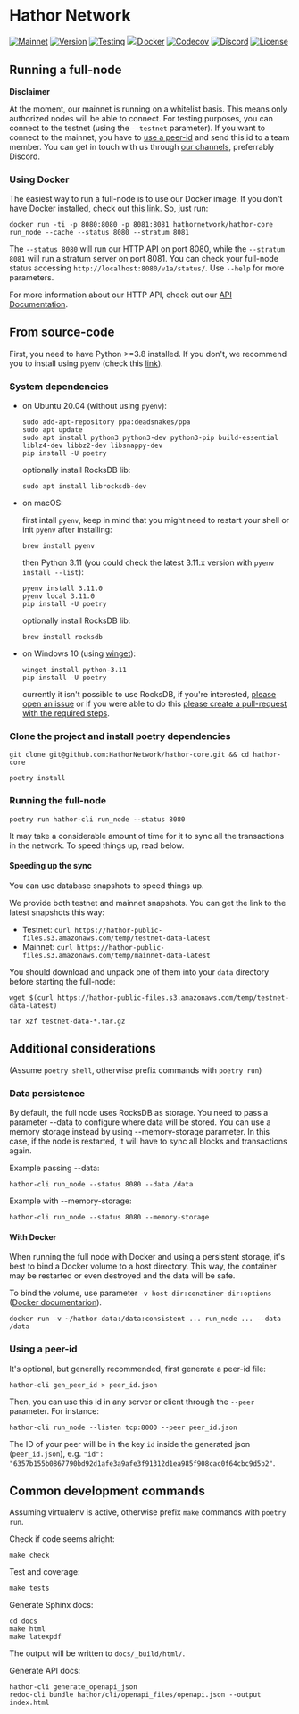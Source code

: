 # Hathor Network

[![Mainnet](https://img.shields.io/badge/mainnet-live-success)](https://explorer.hathor.network/)
[![Version](https://img.shields.io/github/v/release/HathorNetwork/hathor-core)](https://github.com/HathorNetwork/hathor-core/releases/latest)
[![Testing](https://img.shields.io/github/workflow/status/HathorNetwork/hathor-core/tests?label=tests&logo=github)](https://github.com/HathorNetwork/hathor-core/actions?query=workflow%3Atests+branch%3Amaster)
[![Ｄocker](https://img.shields.io/github/workflow/status/HathorNetwork/hathor-core/docker?label=build&logo=docker)](https://hub.docker.com/repository/docker/hathornetwork/hathor-core)
[![Codecov](https://img.shields.io/codecov/c/github/HathorNetwork/hathor-core?logo=codecov)](https://codecov.io/gh/hathornetwork/hathor-core)
[![Discord](https://img.shields.io/discord/566500848570466316?logo=discord)](https://discord.com/invite/35mFEhk)
[![License](https://img.shields.io/github/license/HathorNetwork/hathor-core)](./LICENSE.txt)

## Running a full-node

**Disclaimer**

At the moment, our mainnet is running on a whitelist basis. This means only authorized nodes will be able to connect. For testing purposes, you can connect to the testnet (using the `--testnet` parameter). If you want to connect to the mainnet, you have to [use a peer-id](#using-a-peer-id) and send this id to a team member. You can get in touch with us through [our channels](https://hathor.network/community/), preferrably Discord.

### Using Docker

The easiest way to run a full-node is to use our Docker image. If you don't have Docker installed, check out [this
link](https://docs.docker.com/install/). So, just run:

```
docker run -ti -p 8080:8080 -p 8081:8081 hathornetwork/hathor-core run_node --cache --status 8080 --stratum 8081
```

The `--status 8080` will run our HTTP API on port 8080, while the `--stratum 8081` will run a stratum server on port
8081. You can check your full-node status accessing `http://localhost:8080/v1a/status/`. Use `--help` for more
parameters.

For more information about our HTTP API, check out our [API Documentation](https://docs.hathor.network/).


## From source-code

First, you need to have Python >=3.8 installed. If you don't, we recommend you to install using `pyenv` (check this
[link](https://github.com/pyenv/pyenv#installation)).

### System dependencies

- on Ubuntu 20.04 (without using `pyenv`):

  ```
  sudo add-apt-repository ppa:deadsnakes/ppa
  sudo apt update
  sudo apt install python3 python3-dev python3-pip build-essential liblz4-dev libbz2-dev libsnappy-dev
  pip install -U poetry
  ```

  optionally install RocksDB lib:

  ```
  sudo apt install librocksdb-dev
  ```
- on macOS:

  first intall `pyenv`, keep in mind that you might need to restart your shell or init `pyenv` after installing:

  ```
  brew install pyenv
  ```

  then Python 3.11 (you could check the latest 3.11.x version with `pyenv install --list`):

  ```
  pyenv install 3.11.0
  pyenv local 3.11.0
  pip install -U poetry
  ```

  optionally install RocksDB lib:

  ```
  brew install rocksdb
  ```
- on Windows 10 (using [winget](https://github.com/microsoft/winget-cli)):

  ```
  winget install python-3.11
  pip install -U poetry
  ```

  currently it isn't possible to use RocksDB, if you're interested, [please open an issue][open-issue] or if you were
  able to do this [please create a pull-request with the required steps][create-pr].

### Clone the project and install poetry dependencies

```
git clone git@github.com:HathorNetwork/hathor-core.git && cd hathor-core
```

```
poetry install
```

### Running the full-node

```
poetry run hathor-cli run_node --status 8080
```

It may take a considerable amount of time for it to sync all the transactions in the network. To speed things up, read below.

#### Speeding up the sync
You can use database snapshots to speed things up.

We provide both testnet and mainnet snapshots. You can get the link to the latest snapshots this way:
- Testnet: `curl https://hathor-public-files.s3.amazonaws.com/temp/testnet-data-latest`
- Mainnet: `curl https://hathor-public-files.s3.amazonaws.com/temp/mainnet-data-latest`

You should download and unpack one of them into your `data` directory before starting the full-node:

```
wget $(curl https://hathor-public-files.s3.amazonaws.com/temp/testnet-data-latest)

tar xzf testnet-data-*.tar.gz
```


## Additional considerations

(Assume `poetry shell`, otherwise prefix commands with `poetry run`)

### Data persistence

By default, the full node uses RocksDB as storage. You need to pass a parameter --data to configure where data will be stored. You can use a memory storage instead by using --memory-storage parameter. In this case, if the node is restarted, it will have to sync all blocks and transactions again.

Example passing --data:
```
hathor-cli run_node --status 8080 --data /data
```

Example with --memory-storage:
```
hathor-cli run_node --status 8080 --memory-storage
```


#### With Docker

When running the full node with Docker and using a persistent storage, it's best to bind a Docker volume to a host
directory. This way, the container may be restarted or even destroyed and the data will be safe.

To bind the volume, use parameter `-v host-dir:conatiner-dir:options` ([Docker
documentarion](https://docs.docker.com/engine/reference/run/#volume-shared-filesystems)).

```
docker run -v ~/hathor-data:/data:consistent ... run_node ... --data /data
```

### Using a peer-id

It's optional, but generally recommended, first generate a peer-id file:

```
hathor-cli gen_peer_id > peer_id.json
```

Then, you can use this id in any server or client through the `--peer` parameter. For instance:

```
hathor-cli run_node --listen tcp:8000 --peer peer_id.json
```

The ID of your peer will be in the key `id` inside the generated json (`peer_id.json`), e.g. `"id": "6357b155b0867790bd92d1afe3a9afe3f91312d1ea985f908cac0f64cbc9d5b2"`.

## Common development commands

Assuming virtualenv is active, otherwise prefix `make` commands with `poetry run`.

Check if code seems alright:

```
make check
```

Test and coverage:

```
make tests
```

Generate Sphinx docs:

```
cd docs
make html
make latexpdf
```

The output will be written to `docs/_build/html/`.


Generate API docs:

```
hathor-cli generate_openapi_json
redoc-cli bundle hathor/cli/openapi_files/openapi.json --output index.html
```

[open-issue]: https://github.com/HathorNetwork/hathor-core/issues/new
[create-pr]: https://github.com/HathorNetwork/hathor-core/compare
